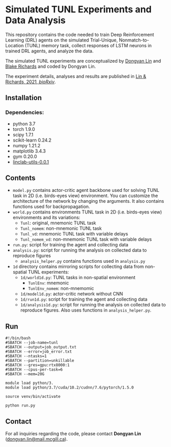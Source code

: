 # Simulated TUNL Experiments and Data Analysis

This repository contains the code needed to train Deep Reinforcement Learning (DRL) agents on the simulated Trial-Unique, Nonmatch-to-Location (TUNL) memory task, collect responses of LSTM neurons in trained DRL agents, and analyze the data.
&nbsp;

The simulated TUNL experiments are conceptualized by [Dongyan Lin](http://dongyanl1n.github.io) and [Blake Richards](http://linclab.org/) and coded by Dongyan Lin.

The experiment details, analyses and results are published in [Lin & Richards, 2021, _bioRxiv_](https://www.biorxiv.org/content/10.1101/2021.07.15.452557v1).
&nbsp;

## Installation
### Dependencies:
- python 3.7
- torch 1.9.0
- scipy 1.7.1
- scikit-learn 0.24.2
- numpy 1.21.2
- matplotlib 3.4.3
- gym 0.20.0
- [linclab-utils-0.0.1](https://github.com/linclab/linclab_utils)

## Contents
- `model.py` contains actor-critic agent backbone used for solving TUNL task in 2D (i.e. birds-eyes view) environment. 
You can customize the architecture of the network by changing the arguments. It also contains functions used for backpropagation.
- `world.py` contains environments TUNL task in 2D (i.e. birds-eyes view) environments and its variations:
  - `Tunl`: original, mnemonic TUNL task
  - `Tunl_nomem`: non-mnemonic TUNL task
  - `Tunl_vd`: mnemonic TUNL task with variable delays 
  - `Tunl_nomem_vd`: non-mnemonic TUNL task with variable delays
- `run.py`: script for training the agent and collecting data
- `analysis.py`: script for running the analysis on collected data to reproduce figures
  - `analysis_helper.py` contains functions used in `analysis.py`
- `1d` directory contains mirroring scripts for collecting data from non-spatial TUNL experiments:
  - `1d/world1d.py`: TUNL tasks in non-spatial environment
    - `TunlEnv`: mnemonic
    - `TunlEnv_nomem`: non-mnemomic
  - `1d/model1d.py`: actor-critic network without CNN
  - `1d/run1d.py`: script for training the agent and collecting data 
  - `1d/analysis1d.py`: script for running the analysis on collected data to reproduce figures. Also uses functions in `analysis_helper.py`.

    
## Run
```angular2html
#!/bin/bash
#SBATCH --job-name=tunl
#SBATCH --output=job_output.txt
#SBATCH --error=job_error.txt
#SBATCH --ntasks=1
#SBATCH --partition=unkillable
#SBATCH --gres=gpu:rtx8000:1
#SBATCH --cpus-per-task=6
#SBATCH --mem=20G

module load python/3.
module load python/3.7/cuda/10.2/cudnn/7.6/pytorch/1.5.0

source venv/bin/activate

python run.py
```

## Contact
For all inquiries regarding the code, please contact **Dongyan Lin** ([dongyan.lin@mail.mcgill.ca](mailto:dongyan.lin@mail.mcgill.ca)).

